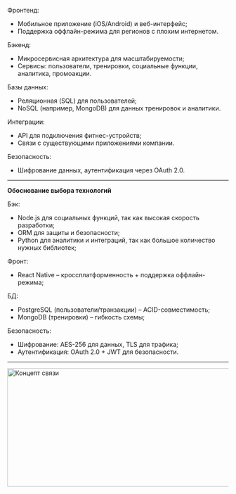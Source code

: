 Фронтенд:
  - Мобильное приложение (iOS/Android) и веб-интерфейс;
  - Поддержка оффлайн-режима для регионов с плохим интернетом.

Бэкенд:
  - Микросервисная архитектура для масштабируемости;
  - Сервисы: пользователи, тренировки, социальные функции, аналитика, промоакции.

Базы данных:
  - Реляционная (SQL) для пользователей;
  - NoSQL (например, MongoDB) для данных тренировок и аналитики.

Интеграции:
  - API для подключения фитнес-устройств;
  - Связи с существующими приложениями компании.

Безопасность:
  - Шифрование данных, аутентификация через OAuth 2.0.

---

**Обоснование выбора технологий**

Бэк:

 - Node.js для социальных функций, так как высокая скорость разработки;
 - ORM для защиты и безопасности;
 - Python для аналитики и интеграций, так как большое количество нужных библиотек;

Фронт:

 - React Native – кроссплатформенность + поддержка оффлайн-режима;

БД:

 - PostgreSQL (пользователи/транзакции) – ACID-совместимость;
 - MongoDB (тренировки) – гибкость схемы;

Безопасность:

 - Шифрование: AES-256 для данных, TLS для трафика;
 - Аутентификация: OAuth 2.0 + JWT для безопасности.

---

<img width="979" height="269" alt="Концепт связи" src="https://github.com/user-attachments/assets/728b4b7b-e159-418b-ad07-49f6ab67d49d" />
